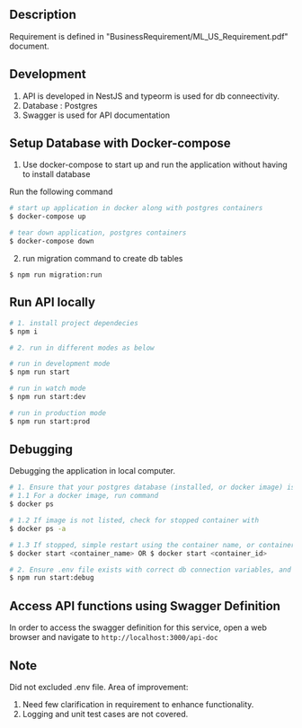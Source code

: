 ## Description

Requirement is defined in "BusinessRequirement/ML_US_Requirement.pdf" document.

## Development

1. API is developed in NestJS and typeorm is used for db conneectivity.
2. Database : Postgres
3. Swagger is used for API documentation

## Setup Database with Docker-compose

1. Use docker-compose to start up and run the application without having to install database

Run the following command
```bash
# start up application in docker along with postgres containers
$ docker-compose up

# tear down application, postgres containers
$ docker-compose down
```
2. run migration command to create db tables
```
$ npm run migration:run
```

## Run API locally 

```bash
# 1. install project dependecies 
$ npm i

# 2. run in different modes as below

# run in development mode
$ npm run start

# run in watch mode
$ npm run start:dev

# run in production mode
$ npm run start:prod
```

## Debugging

Debugging the application in local computer.

```bash
# 1. Ensure that your postgres database (installed, or docker image) is up and running.
# 1.1 For a docker image, run command
$ docker ps

# 1.2 If image is not listed, check for stopped container with
$ docker ps -a

# 1.3 If stopped, simple restart using the container name, or container id
$ docker start <container_name> OR $ docker start <container_id>

# 2. Ensure .env file exists with correct db connection variables, and then run
$ npm run start:debug

```

## Access API functions using Swagger Definition
In order to access the swagger definition for this service, open a web browser and navigate to 
```http://localhost:3000/api-doc```

## Note
Did not excluded .env file.
Area of improvement:
1. Need few clarification in requirement to enhance functionality.
2. Logging and unit test cases are not covered.
